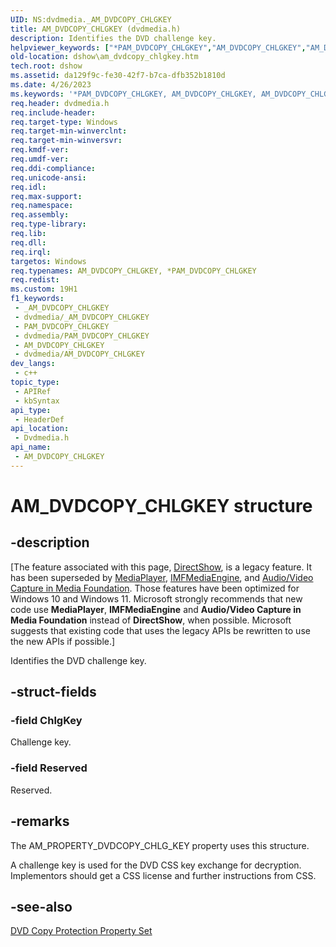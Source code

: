 ```yaml
---
UID: NS:dvdmedia._AM_DVDCOPY_CHLGKEY
title: AM_DVDCOPY_CHLGKEY (dvdmedia.h)
description: Identifies the DVD challenge key.
helpviewer_keywords: ["*PAM_DVDCOPY_CHLGKEY","AM_DVDCOPY_CHLGKEY","AM_DVDCOPY_CHLGKEY structure [DirectShow]","PAM_DVDCOPY_CHLGKEY","PAM_DVDCOPY_CHLGKEY structure pointer [DirectShow]","dshow.am_dvdcopy_chlgkey","dvdmedia/AM_DVDCOPY_CHLGKEY","dvdmedia/PAM_DVDCOPY_CHLGKEY"]
old-location: dshow\am_dvdcopy_chlgkey.htm
tech.root: dshow
ms.assetid: da129f9c-fe30-42f7-b7ca-dfb352b1810d
ms.date: 4/26/2023
ms.keywords: '*PAM_DVDCOPY_CHLGKEY, AM_DVDCOPY_CHLGKEY, AM_DVDCOPY_CHLGKEY structure [DirectShow], PAM_DVDCOPY_CHLGKEY, PAM_DVDCOPY_CHLGKEY structure pointer [DirectShow], dshow.am_dvdcopy_chlgkey, dvdmedia/AM_DVDCOPY_CHLGKEY, dvdmedia/PAM_DVDCOPY_CHLGKEY'
req.header: dvdmedia.h
req.include-header: 
req.target-type: Windows
req.target-min-winverclnt: 
req.target-min-winversvr: 
req.kmdf-ver: 
req.umdf-ver: 
req.ddi-compliance: 
req.unicode-ansi: 
req.idl: 
req.max-support: 
req.namespace: 
req.assembly: 
req.type-library: 
req.lib: 
req.dll: 
req.irql: 
targetos: Windows
req.typenames: AM_DVDCOPY_CHLGKEY, *PAM_DVDCOPY_CHLGKEY
req.redist: 
ms.custom: 19H1
f1_keywords:
 - _AM_DVDCOPY_CHLGKEY
 - dvdmedia/_AM_DVDCOPY_CHLGKEY
 - PAM_DVDCOPY_CHLGKEY
 - dvdmedia/PAM_DVDCOPY_CHLGKEY
 - AM_DVDCOPY_CHLGKEY
 - dvdmedia/AM_DVDCOPY_CHLGKEY
dev_langs:
 - c++
topic_type:
 - APIRef
 - kbSyntax
api_type:
 - HeaderDef
api_location:
 - Dvdmedia.h
api_name:
 - AM_DVDCOPY_CHLGKEY
---
```


# AM_DVDCOPY_CHLGKEY structure


## -description

\[The feature associated with this page, [DirectShow](/windows/win32/directshow/directshow), is a legacy feature. It has been superseded by [MediaPlayer](/uwp/api/Windows.Media.Playback.MediaPlayer), [IMFMediaEngine](/windows/win32/api/mfmediaengine/nn-mfmediaengine-imfmediaengine), and [Audio/Video Capture in Media Foundation](windows/win32/medfound/audio-video-capture-in-media-foundation). Those features have been optimized for Windows 10 and Windows 11. Microsoft strongly recommends that new code use **MediaPlayer**, **IMFMediaEngine** and **Audio/Video Capture in Media Foundation** instead of **DirectShow**, when possible. Microsoft suggests that existing code that uses the legacy APIs be rewritten to use the new APIs if possible.\]

Identifies the DVD challenge key.

## -struct-fields

### -field ChlgKey

Challenge key.

### -field Reserved

Reserved.

## -remarks

The AM_PROPERTY_DVDCOPY_CHLG_KEY property uses this structure.

A challenge key is used for the DVD CSS key exchange for decryption. Implementors should get a CSS license and further instructions from CSS.

## -see-also

<a href="/windows/desktop/DirectShow/dvd-copy-protection-property-set">DVD Copy Protection Property Set</a>